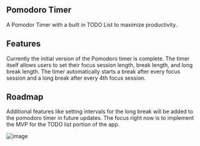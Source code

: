 ## Pomodoro Timer
A Pomodor Timer with a built in TODO List to maximize productivity.

## Features
Currently the initial version of the Pomodoro timer is complete. The timer itself allows users to set their focus session length, break length, and long break length. The timer automatically starts a break after every focus session and a long break after every 4th focus session.

## Roadmap
Additional features like setting intervals for the long break will be added to the pomodoro timer in future updates. The focus right now is to implement the MVP for the TODO list portion of the app.

![image](https://github.com/user-attachments/assets/dbf8adf2-d026-4f4e-82d5-4604650f025e)



